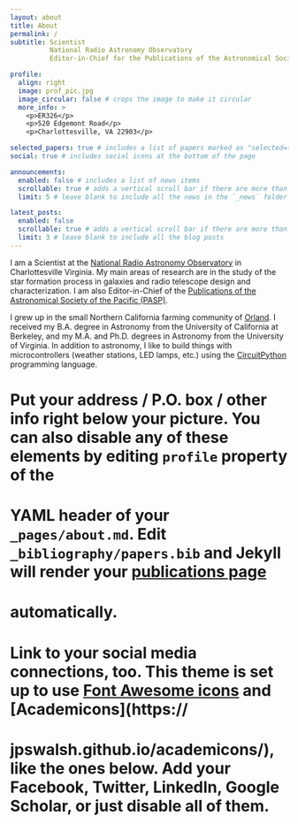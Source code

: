 ```yaml
---
layout: about
title: About
permalink: /
subtitle: Scientist
          National Radio Astronomy Observatory
          Editor-in-Chief for the Publications of the Astronomical Society of the Pacific (PASP)

profile:
  align: right
  image: prof_pic.jpg
  image_circular: false # crops the image to make it circular
  more_info: >
    <p>ER326</p>
    <p>520 Edgemont Road</p>
    <p>Charlottesville, VA 22903</p>

selected_papers: true # includes a list of papers marked as "selected={true}"
social: true # includes social icons at the bottom of the page

announcements:
  enabled: false # includes a list of news items
  scrollable: true # adds a vertical scroll bar if there are more than 3 news items
  limit: 5 # leave blank to include all the news in the `_news` folder

latest_posts:
  enabled: false
  scrollable: true # adds a vertical scroll bar if there are more than 3 new posts items
  limit: 3 # leave blank to include all the blog posts
---
```


I am a Scientist at the [National Radio Astronomy Observatory](https://science.nrao.edu) in Charlottesville Virginia.  My main areas of research are in the study of the star formation process in galaxies and radio telescope design and characterization.  I am also Editor-in-Chief of the [Publications of the Astronomical Society of the Pacific (PASP)](https://https://iopscience.iop.org/journal/pasp).

I grew up in the small Northern California farming community of [Orland](https://www.cityoforland.com/).  I received my B.A. degree in Astronomy from the University of California at Berkeley, and my M.A. and Ph.D. degrees in Astronomy from the University of Virginia. In addition to astronomy, I like to build things with microcontrollers (weather stations, LED lamps, etc.) using the [CircuitPython](https://circuitpython.org) programming language.


# Put your address / P.O. box / other info right below your picture. You can also disable any of these elements by editing `profile` property of the 
# YAML header of your `_pages/about.md`. Edit `_bibliography/papers.bib` and Jekyll will render your [publications page](/al-folio/publications/) 
# automatically.

# Link to your social media connections, too. This theme is set up to use [Font Awesome icons](https://fontawesome.com/) and [Academicons](https://
# jpswalsh.github.io/academicons/), like the ones below. Add your Facebook, Twitter, LinkedIn, Google Scholar, or just disable all of them.
